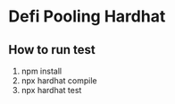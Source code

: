 # Defi Pooling Hardhat

## How to run test
1) npm install
2) npx hardhat compile
3) npx hardhat test

